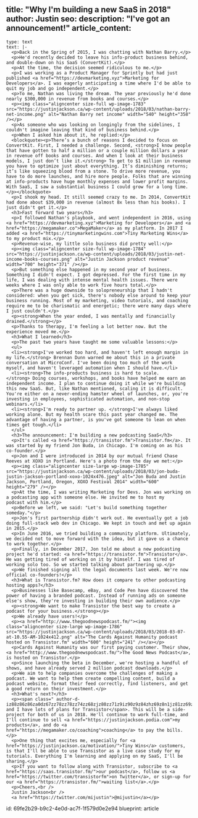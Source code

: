 title: "Why I'm building a new SaaS in 2018"
author: Justin
seo:
  description: "I've got an announcement!"
article_content:
  -
    type: text
    text: |-
      <p>Back in the Spring of 2015, I was chatting with Nathan Barry.</p>
      <p>He'd recently decided to leave his info-product business behind, and double-down on his SaaS (ConvertKit).</p>
      <p>At the time, the decision seemed ridiculous to me.</p>
      <p>I was working as a Product Manager for Sprintly but had just published <a href="https://devmarketing.xyz">Marketing for Developers</a>. I was eagerly anticipating a time where I'd be able to quit my job and go independent.</p>
      <p>To me, Nathan was living the dream. The year previously he'd done nearly $300,000 in revenue from books and courses.</p>
      <p><img class="aligncenter size-full wp-image-1783" src="https://justinjackson.ca/wp-content/uploads/2018/03/nathan-barry-net-income.png" alt="Nathan Barry net income" width="540" height="358" /></p>
      <p>As someone who was looking on longingly from the sidelines, I couldn't imagine leaving that kind of business behind.</p>
      <p>When I asked him about it, he replied:</p>
      <blockquote><p>There’s a bunch of reasons I decided to focus on ConvertKit. First, I needed a challenge. Second, <strong>I know people that have gotten to half a million or a couple million dollars a year in revenue off books and courses. And when I look at their business models, I just don’t like it.</strong> To get to $1 million in revenue you have to optimize just about everything. It’s diminishing returns; it’s like squeezing blood from a stone. To drive more revenue, you have to do more launches, and hire more people. Folks that are winning at info-products have huge monthly expenses and lower profit margins. With SaaS, I saw a substantial business I could grow for a long time.</p></blockquote>
      <p>I shook my head. It still seemed crazy to me. In 2014, ConvertKit had done about $39,000 in revenue (almost 8x less than his books). I just didn't get it.</p>
      <h3>Fast forward two years</h3>
      <p>I followed Nathan's playbook, and went independent in 2016, using <a href="https://devmarketing.xyz">Marketing for Developers</a> and <a href="https://megamaker.co">MegaMaker</a> as my platform. In 2017 I added <a href="https://tinymarketingwins.com">Tiny Marketing Wins</a> to my product mix.</p>
      <p>Revenue-wise, my little solo business did pretty well:</p>
      <p><img class="aligncenter size-full wp-image-1784" src="https://justinjackson.ca/wp-content/uploads/2018/03/justin-net-income-books-courses.png" alt="Justin Jackson product revenue" width="700" height="371" /></p>
      <p>But something else happened in my second year of business. Something I didn't expect. I got depressed. For the first time in my life, I was dealing with intense mental health issues. There were weeks where I was only able to work five hours total.</p>
      <p>There was a huge downside to solopreneurship that I hadn't considered: when you get sick, there's nobody else around to keep your business running. Most of my marketing, video tutorials, and coaching require me to be charismatic and energetic; there were many days where I just couldn't.</p>
      <p><strong>When the year ended, I was mentally and financially drained.</strong></p>
      <p>Thanks to therapy, I'm feeling a lot better now. But the experience moved me.</p>
      <h3>What I learned</h3>
      <p>The past two years have taught me some valuable lessons:</p>
      <ul>
      <li><strong>I've worked too hard, and haven't left enough margin in my life.</strong> Brennan Dunn warned me about this in a private conversation at MicroConf. I've been doing too much of the work myself, and haven't leveraged automation when I should have.</li>
      <li><strong>The info-products business is hard to scale.</strong> Doing courses, workshops, and books have helped me earn an independent income. I plan to continue doing it while we're building this new SaaS. But, like Nathan mentioned, scaling it is difficult. You're either on a never-ending hamster wheel of launches, or, you're investing in employees, sophisticated automation, and non-stop webinars.</li>
      <li><strong>I'm ready to partner up. </strong>I've always liked working alone. But my health scare this past year changed me. The advantage of having a partner, is you've got someone to lean on when times get tough.</li>
      </ul>
      <h3>The announcement: I'm building a new podcasting SaaS</h3>
      <p>It's called <a href="https://transistor.fm">Transistor.fm</a>. It was started by my friend Jon Buda, in Chicago. I'm coming on as his co-founder.</p>
      <p>Jon and I were introduced in 2014 by our mutual friend Chase Reeves at XOXO in Portland. Here's a photo from the day we met:</p>
      <p><img class="aligncenter size-large wp-image-1785" src="https://justinjackson.ca/wp-content/uploads/2018/03/jon-buda-justin-jackson-portland-xoxo-1024x476.jpeg" alt="Jon Buda and Justin Jackson, Portland, Oregon, XOXO Festival 2014" width="600" height="279" /></p>
      <p>At the time, I was writing Marketing for Devs. Jon was working on a podcasting app with someone else. He invited me to host my podcast with him.</p>
      <p>Before we left, we said: "Let's build something together someday."</p>
      <p>Jon's first partnership didn't work out. He eventually got a job doing full-stack web dev in Chicago. We kept in touch and met up again in 2015.</p>
      <p>In June 2016, we tried building a community platform. Ultimately, we decided not to move forward with the idea, but it gave us a chance to work together.</p>
      <p>Finally, in December 2017, Jon told me about a new podcasting project he'd started: <a href="https://transistor.fm">Transistor</a>. He was getting tired of working on it by himself. I was tired of working solo too. So we started talking about partnering up.</p>
      <p>We finished signing all the legal documents last week. We're now official co-founders!</p>
      <h3>What is Transistor.fm? How does it compare to other podcasting hosting apps?</h3>
      <p>Businesses like Basecamp, eBay, and Code Pen have discovered the power of having a branded podcast. Instead of running ads on someone else's show, they're investing in building their own audience.</p>
      <p><strong>We want to make Transistor the best way to create a podcast for your business.</strong></p>
      <p>We already have users!</p>
      <p><a href="http://www.thegoodnewspodcast.fm/"><img class="aligncenter size-large wp-image-1786" src="https://justinjackson.ca/wp-content/uploads/2018/03/2018-03-07-at-10.55-AM-1024x412.png" alt="The Cards Against Humanity podcast hosted on Transistor.fm" width="600" height="241" /></a></p>
      <p>Cards Against Humanity was our first paying customer. Their show, <a href="http://www.thegoodnewspodcast.fm/">The Good News Podcast</a>, is hosted on Transistor.</p>
      <p>Since launching the beta in December, we're hosting a handful of shows, and have already served 2 million podcast downloads.</p>
      <p>We aim to help companies overcome the challenges of making a podcast. We want to help them create compelling content, build a podcast website, format their feed correctly, find listeners, and get a good return on their investment.</p>
      <h3>What's next?</h3>
      <p><span class=" author-d-iz88z86z86za0dz67zz78zz78zz74zz68zjz80zz71z9iz90z9z84zhz69z8n1jz81zz69zz70zz90zz67zsz78zz68zrz81zz122zz81zcz89zz122zmz89zw2z73zz81zz66zz90z">Jon and I have lots of plans for Transistor</span>. This will be a side-project for both of us in 2018. He'll continue to work full-time, and I'll continue to sell <a href="https://justinjackson.podia.com">my products</a>, and do <a href="https://megamaker.co/coaching">coaching</a> to pay the bills.</p>
      <p>One thing that excites me, especially for <a href="https://justinjackson.ca/motivation/">Tiny Wins</a> customers, is that I'll be able to use Transistor as a live case study for my tutorials. Everything I'm learning and applying on my SaaS, I'll be sharing.</p>
      <p>If you want to follow along with Transistor, subscribe to <a href="https://saas.transistor.fm/">our podcast</a>, follow us <a href="https://twitter.com/transistorfm">on Twitter</a>, or sign-up for our <a href="https://transistor.fm/">waiting list</a>.</p>
      <p>Cheers,<br />
      Justin Jackson<br />
      <a href="https://twitter.com/mijustin">@mijustin</a></p>
id: 69fe2b29-b9c2-4e0d-ac7f-1f579d0e2e94
blueprint: article
